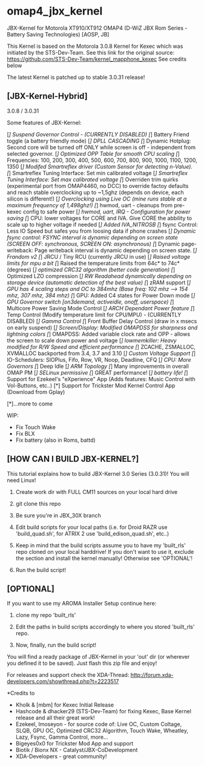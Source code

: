 omap4_jbx_kernel
===============

JBX-Kernel for Motorola XT910/XT912 OMAP4 (D-WiZ JBX Rom Series - Battery Saving Technologies) [AOSP, JB]

This Kernel is based on the Motorola 3.0.8 Kernel for Kexec which was initiated by the STS-Dev-Team.
See this link for the original source: https://github.com/STS-Dev-Team/kernel_mapphone_kexec
See credits below

The latest Kernel is patched up to stable 3.0.31 release!




[JBX-Kernel-Hybrid]
-------------------
3.0.8 / 3.0.31

Some features of JBX-Kernel:


[*] Suspend Governor Control - (CURRENTLY DISABLED)
[*] Battery Friend toggle (a battery friendly mode)
[*] DPLL CASCADING
[*] Dynamic Hotplug: Second core will be turned off ONLY while screen is off - independent from selected governor.
[*] Optimized OPP Table for smooth CPU scaling
[*] Frequencies: 100, 200, 300, 400, 500, 600, 700, 800, 900, 1000, 1100, 1200, 1350
[*] Modifed Smartreflex driver (Custom Sensor for detecting n-Value).
[*] Smartreflex Tuning Interface: Set min calibrated voltage
[*] Smartreflex Tuning Interface: Set max calibrated voltage
[*] Overriden trim quirks (experimental port from OMAP4460, no DCC) to override factoy defaults and reach stable overclocking up to ~1,5ghz (depends on device, each silicon is different!)
[*] Overclocking using Live OC (mine runs stable at a maximum frequency of 1,498ghz!)
[*] hwmod, uart - cleanups from pre-kexec config to safe power
[*] hwmod, uart, IRQ - Configuration for power saving
[*] CPU: lower voltages for CORE and IVA. Give CORE the abbility to scale up to higher voltage if needed
[*] Added IVA_NITROSB
[*] fsync Control: Less IO Speed but safes you from loosing data if phone crashes
[*] Dynamic fsync control: FSYNC interval is dynamic depending on screen state (SCREEN OFF: synchronous, SCREEN ON: asynchronous)
[*] Dynamic page-writeback: Page writeback interval is dynamic depending on screen state.
[*] Frandom v2
[*] JRCU / Tiny RCU (currently JRCU in use)
[*] Raised voltage limits for mpu a bit
[*] Raised the temperature limits from 64c* to 74c* (degrees)
[*] optimized CRC32 algorithm (better code generation)
[*] Optimized LZO compression
[*] RW Readahead dynamically depending on storage device (automatic detection of the best value)
[*] zRAM support
[*] GPU has 4 scaling steps and OC to 384mhz (Base freq: 102 mhz --> 154 mhz, 307 mhz, 384 mhz)
[*] GPU: Added C4 states for Power Down mode
[*] GPU Governor switch [on3demand, activeidle, onoff, userspace)
[*] Multicore Power Saving Mode Control
[*] ARCH Dependant Power feature
[*] Temp Control (Modify temperature limit for CPU/MPU) - (CURRENTLY DISABLED)
[*] Gamma Control
[*] Front Buffer Delay Control (draw in x msecs on early suspend)
[*] Screen/Display: Modified OMAPDSS for sharpness and lightning colors
[*] OMAPDSS: Added variable clock rate and OPP - allows the screen to scale down power and voltage
[*] lowmemkiller: Heavy modified for R/W Speed and efficient performance
[*] ZCACHE, ZSMALLOC, XVMALLOC backported from 3.4, 3.7 and 3.10
[*] Custom Voltage Support
[*] IO-Schedulers: SIOPlus, Fifo, Row, VR, Noop, Deadline, CFQ
[*] CPU: More Governors
[*] Deep Idle
[*] ARM Topology
[*] Many improvements in overall OMAP PM
[*] SELinux permissive
[*] GREAT performance!
[*] battery life!
[*] Support for Ezekeel's "eXperience" App (Adds features: Music Control with Vol-Buttons, etc..)
[*] Support for Trickster Mod Kernel Control App (Download from Gplay)

[*]...more to come


WIP:

- Fix Touch Wake
- Fix BLX
- Fix battery (also in Roms, battd)



[HOW CAN I BUILD JBX-KERNEL?]
-----------------------------

This tutorial explains how to build JBX-Kernel 3.0 Series (3.0.31)! You will need Linux!

1. Create work dir with FULL CM11 sources on your local hard drive
2. git clone this repo
3. Be sure you're in JBX_30X branch
4. Edit build scripts for your local paths (i.e. for Droid RAZR use 'build_quad.sh', for ATRIX 2 use 'build_edison_quad.sh', etc..)
5. Keep in mind that the build scripts assume you to have my 'built_rls' repo cloned on your local harddrive! 
   If you don't want to use it, exclude the section and install the kernel manually! Otherwise see 'OPTIONAL'!

5. Run the build script!


[OPTIONAL]
----------
If you want to use my AROMA Installer Setup continue here:

1. clone my repo 'built_rls'
2. Edit the paths in build scripts accordingly to where you stored 'built_rls' repo.

3. Now, finally, run the build script!

You will find a ready package of JBX-Kernel in your 'out' dir (or wherever you defined it to be saved).
Just flash this zip file and enjoy!





For releases and support check the XDA-Thread: http://forum.xda-developers.com/showthread.php?t=2223517



*Credits to 

- Kholk & [mbm] for Kexec Initial Release
- Hashcode & dhacker29 (STS-Dev-Team) for fixing Kexec, Base Kernel release and all their great work!
- Ezekeel, Imoseyon - for source code of: Live OC, Custom Coltage, SLQB, GPU OC, Optimized CRC32 Algorithm, Touch Wake, Wheatley, Lazy, Fsync, Gamma Control, more...
- Bigeyes0x0 for Trickster Mod App and support
- Biotik / Bionx NX - Catalyst/JBX-CoDevelopment
- XDA-Developers - great community!

